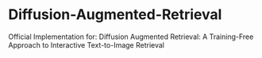 # Diffusion-Augmented-Retrieval
Official Implementation for: Diffusion Augmented Retrieval: A Training-Free Approach to Interactive Text-to-Image Retrieval
